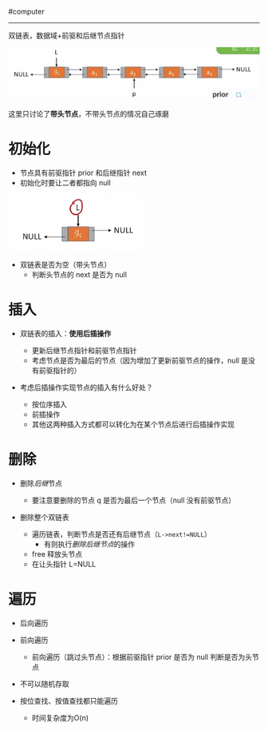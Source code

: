 #computer 

---

双链表，数据域+前驱和后继节点指针

![](../img/Pasted%20image%2020231209142645.png)

这里只讨论了**带头节点**，不带头节点的情况自己琢磨

# 初始化

- 节点具有前驱指针 prior 和后继指针 next 
- 初始化时要让二者都指向 null 

![](../img/Pasted%20image%2020231209142508.png)

- 双链表是否为空（带头节点）
	- 判断头节点的 next 是否为 null 

# 插入

- 双链表的插入：**使用后插操作**
	- 更新后继节点指针和前驱节点指针
	- 考虑节点是否为最后的节点（因为增加了更新前驱节点的操作，null 是没有前驱指针的）

- 考虑后插操作实现节点的插入有什么好处？
	- 按位序插入
	- 前插操作
	- 其他这两种插入方式都可以转化为在某个节点后进行后插操作实现

# 删除

- 删除*后继*节点
	- 要注意要删除的节点 q 是否为最后一个节点（null 没有前驱节点）

- 删除整个双链表
	- 遍历链表，判断节点是否还有后继节点（`L->next!=NULL`）
		- 有则执行*删除后继节点*的操作
	- free 释放头节点
	- 在让头指针 L=NULL

# 遍历

- 后向遍历
- 前向遍历
	- 前向遍历（跳过头节点）：根据前驱指针 prior 是否为 null 判断是否为头节点

- 不可以随机存取
- 按位查找、按值查找都只能遍历
	- 时间复杂度为O(n)






